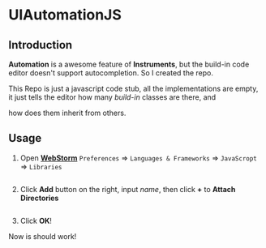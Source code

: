 # UIAutomationJS

## Introduction

**Automation** is a awesome feature of **Instruments**, but the build-in code editor doesn't support autocompletion. So I created the repo.

This Repo is just a javascript code stub, all the implementations are empty, it just tells the editor how many _build-in_ classes are there, and

 how does them inherit from others.

## Usage

1. Open **[WebStorm](https://www.jetbrains.com/webstorm/)** `Preferences` => `Languages & Frameworks` => `JavaScropt` => `Libraries`
   
    ![]()
   
2. Click **Add** button on the right, input _name_, then click **+** to **Attach Directories**
   
    ![]()
   
3. Click **OK**!

Now is should work!

